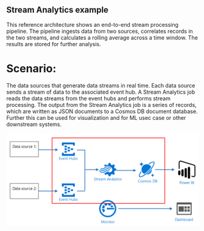 ## Stream Analytics example

This reference architecture shows an end-to-end stream processing pipeline. The pipeline ingests data from two sources, correlates records in the two streams, and calculates a rolling average across a time window. The results are stored for further analysis.

# Scenario:
The data sources that generate data streams in real time. Each data source sends a stream of data to the associated event hub.
A Stream Analytics job reads the data streams from the event hubs and performs stream processing.
The output from the Stream Analytics job is a series of records, which are written as JSON documents to a Cosmos DB document database.
Further this can be used for visualization and for ML usec case or other downstream systems. 

![Example Architecture](../../_images/stream-analytics.PNG)
